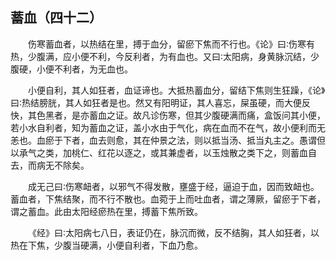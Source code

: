 ## 蓄血（四十二）


&emsp;&emsp;伤寒蓄血者，以热结在里，搏于血分，留瘀下焦而不行也。《论》曰∶伤寒有热，少腹满，应小便不利，今反利者，为有血也。又曰∶太阳病，身黄脉沉结，少腹硬，小便不利者，为无血也。

&emsp;&emsp;小便自利，其人如狂者，血证谛也。大抵热蓄血分，留结下焦则生狂躁，《论》曰∶热结膀胱，其人如狂者是也。然又有阳明证，其人喜忘，屎虽硬，而大便反快，其色黑者，是亦蓄血之证。故凡诊伤寒，但其少腹硬满而痛，盒饭问其小便，若小水自利者，知为蓄血之证，盖小水由于气化，病在血而不在气，故小便利而无恙也。血瘀于下者，血去则愈，其在仲景之法，则以抵当汤、抵当丸主之。愚谓但以承气之类，加桃仁、红花以逐之，或其兼虚者，以玉烛散之类下之，则蓄血自去，而病无不除矣。

&emsp;&emsp;成无己曰∶伤寒衄者，以邪气不得发散，壅盛于经，逼迫于血，因而致衄也。蓄血者，下焦结聚，而不行不散也。血菀于上而吐血者，谓之薄厥，留瘀于下者，谓之蓄血。此由太阳经瘀热在里，搏蓄下焦所致。

&emsp;&emsp;《经》曰∶太阳病七八日，表证仍在，脉沉而微，反不结胸，其人如狂者，以热在下焦，少腹当硬满，小便自利者，下血乃愈。

